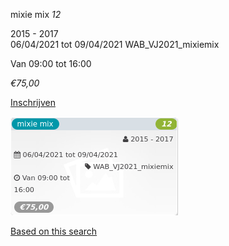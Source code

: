 mixie mix *12*

2015 - 2017  
06/04/2021 tot 09/04/2021 WAB\_VJ2021\_mixiemix  

Van 09:00 tot 16:00

*€75,00*

  

  

[Inschrijven](https://tickets.vgc.be/activity/subscribe/WAB_VJ2021_mixiemix)

![](57960.png)

[Based on this search](https://tickets.vgc.be/activity/index?&vrijeplaatsen=1&Age%5B%5D=3%2C4&entity=322&Period%5B%5D=347)